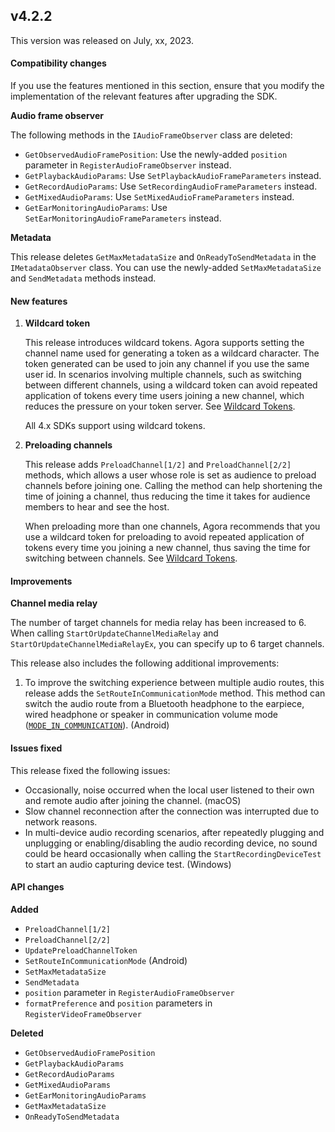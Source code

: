## v4.2.2

This version was released on July, xx, 2023.

#### Compatibility changes

If you use the features mentioned in this section, ensure that you modify the implementation of the relevant features after upgrading the SDK.

**Audio frame observer**

The following methods in the `IAudioFrameObserver` class are deleted:

- `GetObservedAudioFramePosition`: Use the newly-added `position` parameter in  `RegisterAudioFrameObserver` instead.
- `GetPlaybackAudioParams`: Use `SetPlaybackAudioFrameParameters` instead.
- `GetRecordAudioParams`: Use `SetRecordingAudioFrameParameters` instead.
- `GetMixedAudioParams`: Use `SetMixedAudioFrameParameters` instead.
- `GetEarMonitoringAudioParams`: Use `SetEarMonitoringAudioFrameParameters` instead.

**Metadata**

This release deletes `GetMaxMetadataSize` and `OnReadyToSendMetadata` in the `IMetadataObserver` class. You can use the newly-added `SetMaxMetadataSize` and `SendMetadata` methods instead.

#### New features

1. **Wildcard token**

   This release introduces wildcard tokens. Agora supports setting the channel name used for generating a token as a wildcard character. The token generated can be used to join any channel if you use the same user id. In scenarios involving multiple channels, such as switching between different channels, using a wildcard token can avoid repeated application of tokens every time users joining a new channel, which reduces the pressure on your token server. See [Wildcard Tokens](https://docportal.shengwang.cn/cn/live-streaming-premium-4.x/wildcard_token?platform=All%20Platforms).

   <div class="alert info">All 4.x SDKs support using wildcard tokens.</div>

2. **Preloading channels**

   This release adds `PreloadChannel[1/2]` and `PreloadChannel[2/2]` methods, which allows a user whose role is set as audience to preload channels before joining one. Calling the method can help shortening the time of joining a channel, thus reducing the time it takes for audience members to hear and see the host.

   When preloading more than one channels, Agora recommends that you use a wildcard token for preloading to avoid repeated application of tokens every time you joining a new channel, thus saving the time for switching between channels. See [Wildcard Tokens](https://docportal.shengwang.cn/cn/live-streaming-premium-4.x/wildcard_token?platform=All%20Platforms).


#### Improvements

**Channel media relay**

The number of target channels for media relay has been increased to 6. When calling `StartOrUpdateChannelMediaRelay` and `StartOrUpdateChannelMediaRelayEx`, you can specify up to 6 target channels.

This release also includes the following additional improvements:

1. To improve the switching experience between multiple audio routes, this release adds the `SetRouteInCommunicationMode` method. This method can switch the audio route from a Bluetooth headphone to the earpiece, wired headphone or speaker in communication volume mode ([`MODE_IN_COMMUNICATION`](https://developer.android.google.cn/reference/kotlin/android/media/AudioManager?hl=en#mode_in_communication)). (Android)

#### Issues fixed

This release fixed the following issues:

- Occasionally, noise occurred when the local user listened to their own and remote audio after joining the channel. (macOS)
- Slow channel reconnection after the connection was interrupted due to network reasons.
- In multi-device audio recording scenarios, after repeatedly plugging and unplugging or enabling/disabling the audio recording device, no sound could be heard occasionally when calling the `StartRecordingDeviceTest` to start an audio capturing device test. (Windows)

#### API changes

**Added**

- `PreloadChannel[1/2]`
- `PreloadChannel[2/2]`
- `UpdatePreloadChannelToken`
- `SetRouteInCommunicationMode` (Android)
- `SetMaxMetadataSize`
- `SendMetadata`
- `position` parameter in `RegisterAudioFrameObserver` 
- `formatPreference` and `position`  parameters in `RegisterVideoFrameObserver`

**Deleted**

- `GetObservedAudioFramePosition`
- `GetPlaybackAudioParams`
- `GetRecordAudioParams`
- `GetMixedAudioParams`
- `GetEarMonitoringAudioParams`
- `GetMaxMetadataSize`
- `OnReadyToSendMetadata`